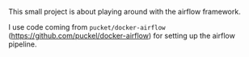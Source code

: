 This small project is about playing around with the airflow framework.

I use code coming from `pucket/docker-airflow` (https://github.com/puckel/docker-airflow) for setting up the airflow pipeline.
